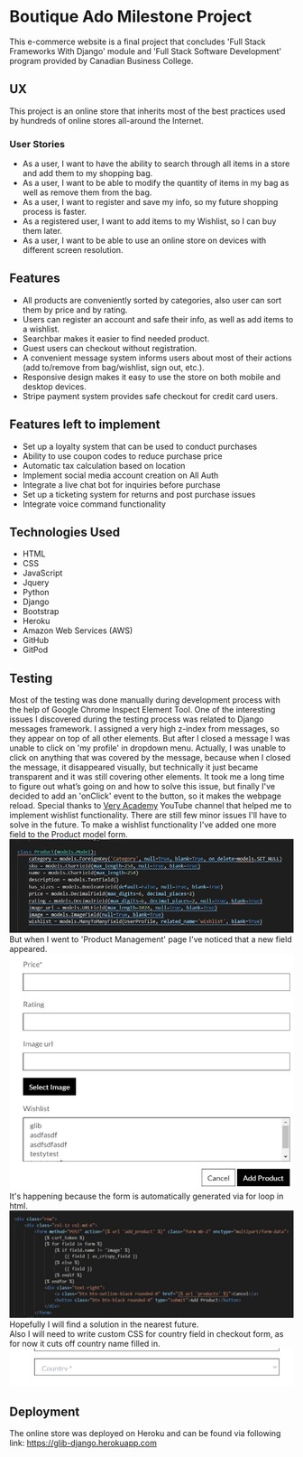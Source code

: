 # Boutique Ado Milestone Project

This e-commerce website is a final project that concludes 'Full Stack Frameworks With Django' module and 'Full Stack Software Development' program provided by Canadian Business College.

## UX

This project is an online store that inherits most of the best practices used by hundreds of online stores all-around the Internet.

### User Stories

- As a user, I want to have the ability to search through all items in a store and add them to my shopping bag.
- As a user, I want to be able to modify the quantity of items in my bag as well as remove them from the bag.
- As a user, I want to register and save my info, so my future shopping process is faster.
- As a registered user, I want to add items to my Wishlist, so I can buy them later.
- As a user, I want to be able to use an online store on devices with different screen resolution.

## Features

- All products are conveniently sorted by categories, also user can sort them by price and by rating.
- Users can register an account and safe their info, as well as add items to a wishlist.
- Searchbar makes it easier to find needed product.
- Guest users can checkout without registration.
- A convenient message system informs users about most of their actions (add to/remove from bag/wishlist, sign out, etc.).
- Responsive design makes it easy to use the store on both mobile and desktop devices.
- Stripe payment system provides safe checkout for credit card users.

## Features left to implement

- Set up a loyalty system that can be used to conduct purchases
- Ability to use coupon codes to reduce purchase price
- Automatic tax calculation based on location
- Implement social media account creation on All Auth
- Integrate a live chat bot for inquiries before purchase
- Set up a ticketing system for returns and post purchase issues
- Integrate voice command functionality

## Technologies Used
- HTML
- CSS
- JavaScript
- Jquery
- Python
- Django
- Bootstrap
- Heroku
- Amazon Web Services (AWS) 
- GitHub
- GitPod

## Testing

Most of the testing was done manually during development process with the help of Google Chrome Inspect Element Tool.
One of the interesting issues I discovered during the testing process was related to Django messages framework.
I assigned a very high z-index from messages, so they appear on top of all other elements. But after I closed a message I was unable to click on 'my profile' in dropdown menu. Actually, I was unable to click on anything that was covered by the message, because when I closed the message, it disappeared visually, but technically it just became transparent and it was still covering other elements. It took me a long time to figure out what’s going on and how to solve this issue, but finally I've decided to add an 'onClick' event to the button, so it makes the webpage reload.
Special thanks to [Very Academy](https://www.youtube.com/channel/UC1mxuk7tuQT2D0qTMgKji3w) YouTube channel that helped me to implement wishlist functionality.
There are still few minor issues I'll have to solve in the future. To make a wishlist functionality I've added one more field to the Product model form.<br/>
![model](/pics/model.jpg)
<br/>But when I went to 'Product Management' page I've noticed that a new field appeared.<br/>
![product](/pics/product.jpg)
<br/> It's happening because the form is automatically generated via for loop in html.<br/>
![html](/pics/html.jpg)
<br/> Hopefully I will find a solution in the nearest future.
<br/> Also I will need to write custom CSS for country field in checkout form, as for now it cuts off country name filled in.<br/>
![country](/pics/country.jpg)

## Deployment

The online store was deployed on Heroku and can be found via following link: https://glib-django.herokuapp.com


